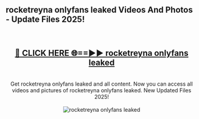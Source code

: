 <h2>rocketreyna onlyfans leaked Videos And Photos - Update Files 2025!</h2>
<br>
<div align="center">
<h2><a href="https://linkcuts.com/hfmhzwbr" rel="nofollow">🔴 CLICK HERE 🌐==►► rocketreyna onlyfans leaked</a></h2>
<br>
Get rocketreyna onlyfans leaked and all content. Now you can access all videos and pictures of rocketreyna onlyfans leaked. New Updated Files 2025!
<br>
<br>
<a href="https://linkcuts.com/hfmhzwbr" rel="nofollow" data-target="animated-image.originalLink"><img src="https://i.ibb.co.com/WyWwxjT/player-gif2.gif" alt="rocketreyna onlyfans leaked" style="max-width: 100%; display: inline-block;" data-target="animated-image.originalImage"></a>
</div>
<br>